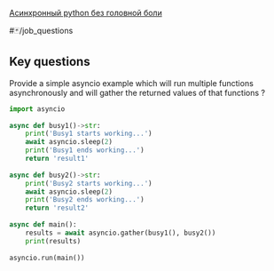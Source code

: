 [Асинхронный python без головной боли](https://habr.com/ru/articles/667630/)

#🃏/job_questions
## Key questions
Provide a simple asyncio example which will run multiple functions asynchronously and will gather the returned values of that functions
?
```python
import asyncio  
    
async def busy1()->str:  
    print('Busy1 starts working...')  
    await asyncio.sleep(2)  
    print('Busy1 ends working...')  
    return 'result1'  
  
async def busy2()->str:  
    print('Busy2 starts working...')  
    await asyncio.sleep(2)  
    print('Busy2 ends working...')  
    return 'result2'  
  
async def main():  
    results = await asyncio.gather(busy1(), busy2())  
    print(results)  
  
asyncio.run(main())
```
<!--SR:!2025-03-10,15,290-->
